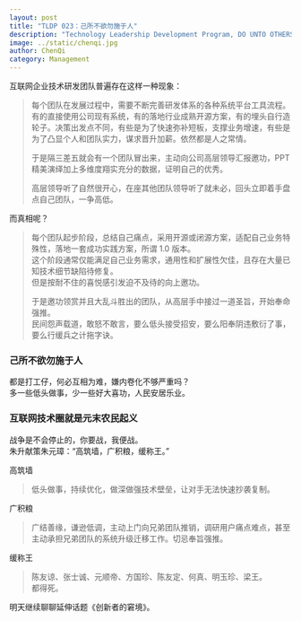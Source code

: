 ```yaml
---
layout: post
title: "TLDP 023：己所不欲勿施于人"
description: "Technology Leadership Development Program, DO UNTO OTHERS AS YOU WOULD HAVE THEM DO UNTO YOU, 己所不欲勿施于人, 互联网技术圈就是元末农民起义"
image: ../static/chenqi.jpg
author: ChenQi
category: Management
---
```


互联网企业技术研发团队普遍存在这样一种现象：

> 每个团队在发展过程中，需要不断完善研发体系的各种系统平台工具流程。有的直接使用公司现有系统，有的落地行业成熟开源方案，有的埋头自行造轮子。决策出发点不同，有些是为了快速弥补短板，支撑业务增速，有些是为了凸显个人和团队实力，谋求晋升加薪。依然都是人之常情。
>
> 于是隔三差五就会有一个团队冒出来，主动向公司高层领导汇报邀功，PPT 精美演绎加上多维度翔实充分的数据，证明自己的优秀。
>
> 高层领导听了自然很开心，在座其他团队领导听了就未必，回头立即着手盘点自己团队，一争高低。

而真相呢？

> 每个团队起步阶段，总结自己痛点，采用开源或闭源方案，适配自己业务特殊性，落地一套成功实践方案，所谓 1.0 版本。  
这个阶段通常仅能满足自己业务需求，通用性和扩展性欠佳，且存在大量已知技术细节缺陷待修复。  
但是按耐不住的喜悦感引发迫不及待的向上邀功。
> 
> 于是邀功领赏并且大乱斗胜出的团队，从高层手中接过一道圣旨，开始奉命强推。  
民间怨声载道，敢怒不敢言，要么低头接受招安，要么阳奉阴违敷衍了事，要么行缓兵之计拖字诀。

### 己所不欲勿施于人

都是打工仔，何必互相为难，嫌内卷化不够严重吗？  
多一些低头做事，少一些好大喜功，人民安居乐业。

### 互联网技术圈就是元末农民起义

战争是不会停止的，你要战，我便战。  
朱升献策朱元璋：“高筑墙，广积粮，缓称王。”

高筑墙

> 低头做事，持续优化，做深做强技术壁垒，让对手无法快速抄袭复制。

广积粮

> 广结善缘，谦逊低调，主动上门向兄弟团队推销，调研用户痛点难点，甚至主动承担兄弟团队的系统升级迁移工作。切忌奉旨强推。

缓称王

> 陈友谅、张士诚、元顺帝、方国珍、陈友定、何真、明玉珍、梁王。  
都得死。

明天继续聊聊延伸话题《创新者的窘境》。
